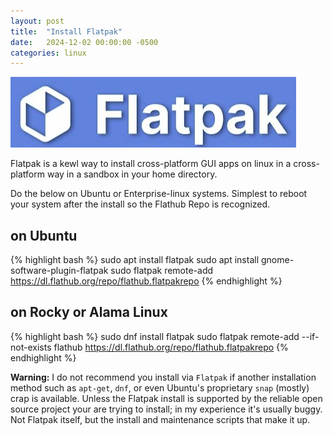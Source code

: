 ```yaml
---
layout: post
title:  "Install Flatpak"
date:   2024-12-02 00:00:00 -0500
categories: linux
---
```


![flatpak](/img/flatpak.jpg)

Flatpak is a kewl way to install cross-platform GUI apps on linux in a cross-platform way 
in a sandbox in your home directory.  

Do the below on Ubuntu or Enterprise-linux systems.  Simplest to reboot your system after the install 
so the Flathub Repo is recognized.

## on Ubuntu
{% highlight bash %}
sudo apt install flatpak
sudo apt install gnome-software-plugin-flatpak
sudo flatpak remote-add https://dl.flathub.org/repo/flathub.flatpakrepo
{% endhighlight %}

## on Rocky or Alama Linux
{% highlight bash %}
sudo dnf install flatpak
sudo flatpak remote-add --if-not-exists flathub https://dl.flathub.org/repo/flathub.flatpakrepo
{% endhighlight %}

**Warning:** I do not recommend you install via `Flatpak` if another installation method such as `apt-get`,
`dnf`, or even Ubuntu's proprietary `snap` (mostly) crap is  available.  Unless the Flatpak install is supported by the reliable
open source project your are trying to install; in my experience it's usually buggy.  Not Flatpak itself, but the
install and maintenance scripts that make it up.



